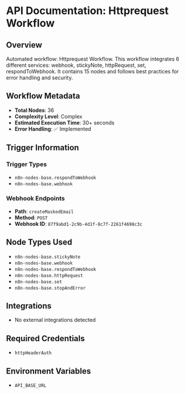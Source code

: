 # API Documentation: Httprequest Workflow

## Overview
Automated workflow: Httprequest Workflow. This workflow integrates 6 different services: webhook, stickyNote, httpRequest, set, respondToWebhook. It contains 15 nodes and follows best practices for error handling and security.

## Workflow Metadata
- **Total Nodes**: 36
- **Complexity Level**: Complex
- **Estimated Execution Time**: 30+ seconds
- **Error Handling**: ✅ Implemented

## Trigger Information
### Trigger Types
- `n8n-nodes-base.respondToWebhook`
- `n8n-nodes-base.webhook`

### Webhook Endpoints
- **Path**: `createMaskedEmail`
- **Method**: `POST`
- **Webhook ID**: `87f9abd1-2c9b-4d1f-8c7f-2261f4698c3c`


## Node Types Used
- `n8n-nodes-base.stickyNote`
- `n8n-nodes-base.webhook`
- `n8n-nodes-base.respondToWebhook`
- `n8n-nodes-base.httpRequest`
- `n8n-nodes-base.set`
- `n8n-nodes-base.stopAndError`

## Integrations
- No external integrations detected

## Required Credentials
- `httpHeaderAuth`

## Environment Variables
- `API_BASE_URL`

